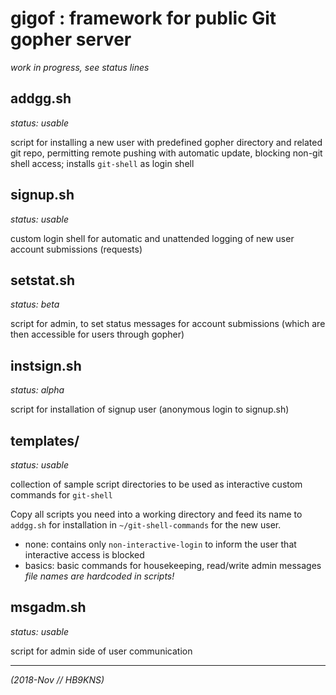 # gigof : framework for public Git gopher server

*work in progress, see status lines*

## addgg.sh

*status: usable*

script for installing a new user with predefined gopher directory and
related git repo, permitting remote pushing with automatic update,
blocking non-git shell access; installs `git-shell` as login shell

## signup.sh

*status: usable*

custom login shell for automatic and unattended logging of new user
account submissions (requests)

## setstat.sh

*status: beta*

script for admin, to set status messages for account submissions
(which are then accessible for users through gopher)

## instsign.sh

*status: alpha*

script for installation of signup user
(anonymous login to signup.sh)

## templates/

*status: usable*

collection of sample script directories to be used
as interactive custom commands for `git-shell`

Copy all scripts you need into a working directory and feed its name
to `addgg.sh` for installation in `~/git-shell-commands` for the
new user.

+ none: contains only `non-interactive-login` to inform the
  user that interactive access is blocked
+ basics: basic commands for housekeeping, read/write admin messages
  *file names are hardcoded in scripts!*

## msgadm.sh

*status: usable*

script for admin side of user communication

---

*(2018-Nov // HB9KNS)*
